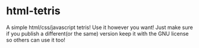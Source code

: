 # html-tetris
A simple html/css/javascript tetris!
Use it however you want! 
Just make sure if you publish a different(or the same) version keep it with the GNU license so others can use it too!
